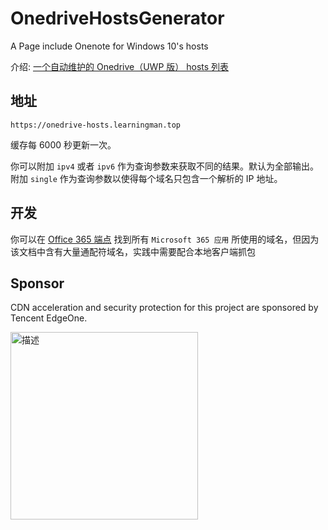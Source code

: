 # OnedriveHostsGenerator
A Page include Onenote for Windows 10's hosts

介绍: [一个自动维护的 Onedrive（UWP 版） hosts 列表](https://learningman.top/archives/245)

## 地址

`https://onedrive-hosts.learningman.top`

缓存每 6000 秒更新一次。

你可以附加 `ipv4` 或者 `ipv6` 作为查询参数来获取不同的结果。默认为全部输出。
附加 `single` 作为查询参数以使得每个域名只包含一个解析的 IP 地址。

## 开发

你可以在 [Office 365 端点](https://docs.microsoft.com/zh-cn/office365/enterprise/office-365-endpoints) 找到所有 `Microsoft 365 应用` 所使用的域名，但因为该文档中含有大量通配符域名，实践中需要配合本地客户端抓包

## Sponsor

CDN acceleration and security protection for this project are sponsored by Tencent EdgeOne.

<img src="https://github.com/user-attachments/assets/603e5752-74d5-43fc-84a9-1aa6a0ce0367" alt="描述" width="300"/>

